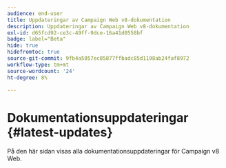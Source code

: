 ```yaml
---
audience: end-user
title: Uppdateringar av Campaign Web v8-dokumentation
description: Uppdateringar av Campaign Web v8-dokumentation
exl-id: d65fcd92-ce3c-49ff-9dce-16a41d0558bf
badge: label="Beta"
hide: true
hidefromtoc: true
source-git-commit: 9fb4a5057ec05877ffbadc85d1198ab24faf8972
workflow-type: tm+mt
source-wordcount: '24'
ht-degree: 8%

---
```


# Dokumentationsuppdateringar {#latest-updates}

På den här sidan visas alla dokumentationsuppdateringar för Campaign v8 Web.

